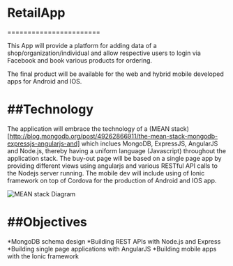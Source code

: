 # RetailApp
=======================

This App will provide a platform for adding data of a shop/organization/individual and allow respective users to login via Facebook and book various products for ordering.

The final product will be available for the web and hybrid mobile developed apps for Android and IOS.

##Technology
=======================

The application will embrace the technology of a (MEAN stack)[http://blog.mongodb.org/post/49262866911/the-mean-stack-mongodb-expressjs-angularjs-and] which inclues MongoDB, ExpressJS, AngularJS and Node.js, thereby having a uniform language (Javascript) throughout the application stack. The buy-out page will be based on a single page app by providing different views using angularjs and various RESTful API calls to the Nodejs server running. The mobile dev will include using of Ionic framework on top of Cordova for the production of Android and IOS app.

![MEAN stack Diagram](http://www.bacancytechnology.com/wp-content/uploads/2015/03/NSD_Node.png "Source:bacancytechnology")

##Objectives
=======================

*MongoDB schema design
*Building REST APIs with Node.js and Express
*Building single page applications with AngularJS
*Building mobile apps with the Ionic framework

